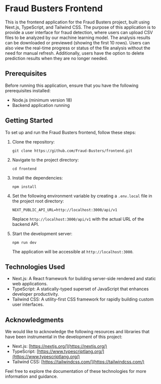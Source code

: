 # Fraud Busters Frontend

This is the frontend application for the Fraud Busters project, built using Next.js, TypeScript, and Tailwind CSS. The purpose of this application is to provide a user interface for fraud detection, where users can upload CSV files to be analyzed by our machine learning model. The analysis results can be downloaded or previewed (showing the first 10 rows). Users can also view the real-time progress or status of the file analysis without the need for manual refresh. Additionally, users have the option to delete prediction results when they are no longer needed.

## Prerequisites

Before running this application, ensure that you have the following prerequisites installed:

- Node.js (minimum version 18)
- Backend application running

## Getting Started

To set up and run the Fraud Busters frontend, follow these steps:

1. Clone the repository:

   ```
   git clone https://github.com/Fraud-Busters/frontend.git
   ```

2. Navigate to the project directory:

   ```
   cd frontend
   ```

3. Install the dependencies:

   ```
   npm install
   ```

4. Set the following environment variable by creating a `.env.local` file in the project root directory:

   ```
   NEXT_PUBLIC_API_URL=http://localhost:3000/api/v1
   ```

   Replace `http://localhost:3000/api/v1` with the actual URL of the backend API.

5. Start the development server:

   ```
   npm run dev
   ```

   The application will be accessible at `http://localhost:3000`.

## Technologies Used

- Next.js: A React framework for building server-side rendered and static web applications.
- TypeScript: A statically-typed superset of JavaScript that enhances developer productivity.
- Tailwind CSS: A utility-first CSS framework for rapidly building custom user interfaces.

## Acknowledgments

We would like to acknowledge the following resources and libraries that have been instrumental in the development of this project:

- Next.js: [https://nextjs.org/](https://nextjs.org/)
- TypeScript: [https://www.typescriptlang.org/](https://www.typescriptlang.org/)
- Tailwind CSS: [https://tailwindcss.com/](https://tailwindcss.com/)

Feel free to explore the documentation of these technologies for more information and guidance.
